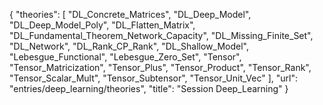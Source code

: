 {
    "theories": [
        "DL_Concrete_Matrices",
        "DL_Deep_Model",
        "DL_Deep_Model_Poly",
        "DL_Flatten_Matrix",
        "DL_Fundamental_Theorem_Network_Capacity",
        "DL_Missing_Finite_Set",
        "DL_Network",
        "DL_Rank_CP_Rank",
        "DL_Shallow_Model",
        "Lebesgue_Functional",
        "Lebesgue_Zero_Set",
        "Tensor",
        "Tensor_Matricization",
        "Tensor_Plus",
        "Tensor_Product",
        "Tensor_Rank",
        "Tensor_Scalar_Mult",
        "Tensor_Subtensor",
        "Tensor_Unit_Vec"
    ],
    "url": "entries/deep_learning/theories",
    "title": "Session Deep_Learning"
}
